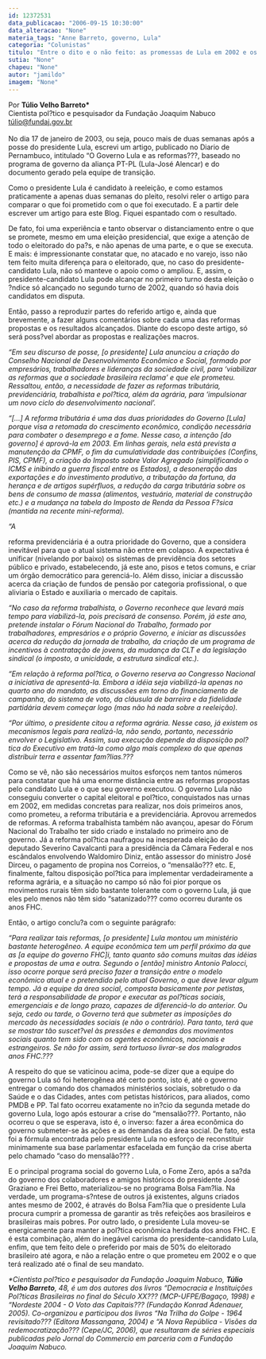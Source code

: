 ```yaml
---
id: 12372531
data_publicacao: "2006-09-15 10:30:00"
data_alteracao: "None"
materia_tags: "Anne Barreto, governo, Lula"
categoria: "Colunistas"
titulo: "Entre o dito e o não feito: as promessas de Lula em 2002 e os resultados alcançados em quatro anos de governo (Túlio Velho Barreto)"
sutia: "None"
chapeu: "None"
autor: "jamildo"
imagem: "None"
---
```

<p>Por <strong>T&uacute;lio Velho Barreto*</strong><br />Cientista pol?tico e pesquisador da Funda&ccedil;&atilde;o Joaquim Nabuco<br /><a href="#">t&uacute;lio@fundaj.gov.br</a> <br /><br />No dia 17 de janeiro de 2003, ou seja, pouco mais de duas semanas ap&oacute;s a posse do presidente Lula, escrevi um artigo, publicado no Diario de Pernambuco, intitulado &ldquo;O Governo Lula e as reformas???, baseado no programa de governo da alian&ccedil;a PT-PL (Lula-Jos&eacute; Alencar) e do documento gerado pela equipe de transi&ccedil;&atilde;o.</p>
<p>Como o presidente Lula &eacute; candidato &agrave; reelei&ccedil;&atilde;o, e como estamos praticamente a apenas duas semanas do pleito, resolvi reler o artigo para comparar o que foi prometido com o que foi executado. E a partir dele escrever um artigo para este Blog. Fiquei espantado com o resultado.</p>
<p>De fato, foi uma experi&ecirc;ncia e tanto observar o distanciamento entre o que se promete, mesmo em uma elei&ccedil;&atilde;o presidencial, que exige a aten&ccedil;&atilde;o de todo o eleitorado do pa?s, e n&atilde;o apenas de uma parte, e o que se executa. E mais: &eacute; impressionante constatar que, no atacado e no varejo, isso n&atilde;o tem feito muita diferen&ccedil;a para o eleitorado, que, no caso do presidente-candidato Lula, n&atilde;o s&oacute; manteve o apoio como o ampliou. E, assim, o presidente-candidato Lula pode alcan&ccedil;ar no primeiro turno desta elei&ccedil;&atilde;o o ?ndice s&oacute; alcan&ccedil;ado no segundo turno de 2002, quando s&oacute; havia dois candidatos em disputa.</p>
<p>Ent&atilde;o, passo a reproduzir partes do referido artigo e, ainda que brevemente, a fazer alguns coment&aacute;rios sobre cada uma das reformas propostas e os resultados alcan&ccedil;ados. Diante do escopo deste artigo, s&oacute; ser&aacute; poss?vel abordar as propostas e realiza&ccedil;&otilde;es macros.</p>
<p><em>&ldquo;Em seu discurso de posse, [o presidente] Lula anunciou a cria&ccedil;&atilde;o do Conselho Nacional de Desenvolvimento Econ&ocirc;mico e Social, formado por empres&aacute;rios, trabalhadores e lideran&ccedil;as da sociedade civil, para &lsquo;viabilizar as reformas que a sociedade brasileira reclama&rsquo; e que ele prometeu. Ressaltou, ent&atilde;o, a necessidade de fazer as reformas tribut&aacute;ria, previdenci&aacute;ria, trabalhista e pol?tica, al&eacute;m da agr&aacute;ria, para &lsquo;impulsionar um novo ciclo do desenvolvimento nacional&rsquo;. </em></p>
<p><em>&ldquo;[...] A reforma tribut&aacute;ria &eacute; uma das duas prioridades do Governo [Lula] porque visa a retomada do crescimento econ&ocirc;mico, condi&ccedil;&atilde;o necess&aacute;ria para combater o desemprego e a fome. Nesse caso, a inten&ccedil;&atilde;o [do governo] &eacute; aprov&aacute;-la em 2003. Em linhas gerais, nela est&aacute; prevista a manuten&ccedil;&atilde;o da CPMF, o fim da cumulatividade das contribui&ccedil;&otilde;es (Confins, PIS, CPMF), a cria&ccedil;&atilde;o do Imposto sobre Valor Agregado (simplificando o ICMS e inibindo a guerra fiscal entre os Estados), a desonera&ccedil;&atilde;o das exporta&ccedil;&otilde;es e do investimento produtivo, a tributa&ccedil;&atilde;o da fortuna, da heran&ccedil;a e de artigos sup&eacute;rfluos, a redu&ccedil;&atilde;o da carga tribut&aacute;ria sobre os bens de consumo de massa (alimentos, vestu&aacute;rio, material de constru&ccedil;&atilde;o etc.) e a mudan&ccedil;a na tabela do Imposto de Renda da Pessoa F?sica (mantida na recente mini-reforma).</em></p>
<p><em>&ldquo;A</em></p>
<p>reforma previdenci&aacute;ria &eacute; a outra prioridade do Governo, que a considera inevit&aacute;vel para que o atual sistema n&atilde;o entre em colapso. A expectativa &eacute; unificar (nivelando por baixo) os sistemas de previd&ecirc;ncia dos setores p&uacute;blico e privado, estabelecendo, j&aacute; este ano, pisos e tetos comuns, e criar um &oacute;rg&atilde;o democr&aacute;tico para gerenci&aacute;-lo. Al&eacute;m disso, iniciar a discuss&atilde;o acerca da cria&ccedil;&atilde;o de fundos de pens&atilde;o por categoria profissional, o que aliviaria o Estado e auxiliaria o mercado de capitais.</p>
<p><em>&ldquo;No caso da reforma trabalhista, o Governo reconhece que levar&aacute; mais tempo para viabiliz&aacute;-la, pois precisar&aacute; de consenso. Por&eacute;m, j&aacute; este ano, pretende instalar o F&oacute;rum Nacional do Trabalho, formado por trabalhadores, empres&aacute;rios e o pr&oacute;prio Governo, e iniciar as discuss&otilde;es acerca da redu&ccedil;&atilde;o da jornada de trabalho, da cria&ccedil;&atilde;o de um programa de incentivos &agrave; contrata&ccedil;&atilde;o de jovens, da mudan&ccedil;a da CLT e da legisla&ccedil;&atilde;o sindical (o imposto, a unicidade, a estrutura sindical etc.).</em></p>
<p><em>&ldquo;Em rela&ccedil;&atilde;o &agrave; reforma pol?tica, o Governo reserva ao Congresso Nacional a iniciativa de apresent&aacute;-la. Embora a id&eacute;ia seja viabiliz&aacute;-la apenas no quarto ano do mandato, as discuss&otilde;es em torno do financiamento de campanha, do sistema de voto, da cl&aacute;usula de barreira e da fidelidade partid&aacute;ria devem come&ccedil;ar logo (mas n&atilde;o h&aacute; nada sobre a reelei&ccedil;&atilde;o).</em></p>
<p><em>&ldquo;Por &uacute;ltimo, o presidente citou a reforma agr&aacute;ria. Nesse caso, j&aacute; existem os mecanismos legais para realiz&aacute;-la, n&atilde;o sendo, portanto, necess&aacute;rio envolver o Legislativo. Assim, sua execu&ccedil;&atilde;o depende da disposi&ccedil;&atilde;o pol?tica do Executivo em trat&aacute;-la como algo mais complexo do que apenas distribuir terra e assentar fam?lias.???</em></p>
<p>Como se v&ecirc;, n&atilde;o s&atilde;o necess&aacute;rios muitos esfor&ccedil;os nem tantos n&uacute;meros para constatar que h&aacute; uma enorme dist&acirc;ncia entre as reformas propostas pelo candidato Lula e o que seu governo executou. O governo Lula n&atilde;o conseguiu converter o capital eleitoral e pol?tico, conquistados nas urnas em 2002, em medidas concretas para realizar, nos dois primeiros anos, como prometeu, a reforma tribut&aacute;ria e a previdenci&aacute;ria. Aprovou arremedos de reformas. A reforma trabalhista tamb&eacute;m n&atilde;o avan&ccedil;ou, apesar do F&oacute;rum Nacional do Trabalho ter sido criado e instalado no primeiro ano de governo. J&aacute; a reforma pol?tica naufragou na inesperada elei&ccedil;&atilde;o do deputado Severino Cavalcanti para a presid&ecirc;ncia da C&acirc;mara Federal e nos esc&acirc;ndalos envolvendo Waldomiro Diniz, ent&atilde;o assessor do ministro Jos&eacute; Dirceu, o pagamento de propina nos Correios, o &ldquo;mensal&atilde;o??? etc. E, finalmente, faltou disposi&ccedil;&atilde;o pol?tica para implementar verdadeiramente a reforma agr&aacute;ria, e a situa&ccedil;&atilde;o no campo s&oacute; n&atilde;o foi pior porque os movimentos rurais t&ecirc;m sido bastante tolerante com o governo Lula, j&aacute; que eles pelo menos n&atilde;o t&ecirc;m sido &ldquo;satanizado??? como ocorreu durante os anos FHC.</p>
<p>Ent&atilde;o, o artigo conclu?a com o seguinte par&aacute;grafo:</p>
<p><em>&ldquo;Para realizar tais reformas, [o presidente] Lula montou um minist&eacute;rio bastante heterog&ecirc;neo. A equipe econ&ocirc;mica tem um perfil pr&oacute;ximo da que as [a equipe do governo FHC]i, tanto quanto s&atilde;o comuns muitas das id&eacute;ias e propostas de uma e outra. Segundo o [ent&atilde;o] ministro Antonio Palocci, isso ocorre porque ser&aacute; preciso fazer a transi&ccedil;&atilde;o entre o modelo econ&ocirc;mico atual e o pretendido pelo atual Governo, o que deve levar algum tempo. J&aacute; a equipe da &aacute;rea social, composta basicamente por petistas, ter&aacute; a responsabilidade de propor e executar as pol?ticas sociais, emergenciais e de longo prazo, capazes de diferenci&aacute;-lo do anterior. Ou seja, cedo ou tarde, o Governo ter&aacute; que submeter as imposi&ccedil;&otilde;es do mercado &agrave;s necessidades sociais (e n&atilde;o o contr&aacute;rio). Para tanto, ter&aacute; que se mostrar t&atilde;o suscet?vel &agrave;s press&otilde;es e demandas dos movimentos sociais quanto tem sido com os agentes econ&ocirc;micos, nacionais e estrangeiros. Se n&atilde;o for assim, ser&aacute; tortuoso livrar-se dos malogrados anos FHC.???</em></p>
<p>A respeito do que se vaticinou acima, pode-se dizer que a equipe do governo Lula s&oacute; foi heterog&ecirc;nea at&eacute; certo ponto, isto &eacute;, at&eacute; o governo entregar o comando dos chamados minist&eacute;rios sociais, sobretudo o da Sa&uacute;de e o das Cidades, antes com petistas hist&oacute;ricos, para aliados, como PMDB e PP. Tal fato ocorreu exatamente no in?cio da segunda metade do governo Lula, logo ap&oacute;s estourar a crise do &ldquo;mensal&atilde;o???. Portanto, n&atilde;o ocorreu o que se esperava, isto &eacute;, o inverso: fazer a &aacute;rea econ&ocirc;mica do governo submeter-se &agrave;s a&ccedil;&otilde;es e as demandas da &aacute;rea social. De fato, esta foi a f&oacute;rmula encontrada pelo presidente Lula no esfor&ccedil;o de reconstituir minimamente sua base parlamentar esfacelada em fun&ccedil;&atilde;o da crise aberta pelo chamado &ldquo;caso do mensal&atilde;o??? .</p>
<p>E o principal programa social do governo Lula, o Fome Zero, ap&oacute;s a sa?da do governo dos colaboradores e amigos hist&oacute;ricos do presidente Jos&eacute; Graziano e Frei Betto, materializou-se no programa Bolsa Fam?lia. Na verdade, um programa-s?ntese de outros j&aacute; existentes, alguns criados antes mesmo de 2002, &eacute; atrav&eacute;s do Bolsa Fam?lia que o presidente Lula procura cumprir a promessa de garantir as tr&ecirc;s refei&ccedil;&otilde;es aos brasileiros e brasileiras mais pobres. Por outro lado, o presidente Lula moveu-se energicamente para manter a pol?tica econ&ocirc;mica herdada dos anos FHC. E &eacute; esta combina&ccedil;&atilde;o, al&eacute;m do ineg&aacute;vel carisma do presidente-candidato Lula, enfim, que tem feito dele o preferido por mais de 50% do eleitorado brasileiro at&eacute; agora, e n&atilde;o a rela&ccedil;&atilde;o entre o que prometeu em 2002 e o que ter&aacute; realizado at&eacute; o final de seu mandato.</p>
<p><em>*Cientista pol?tico e pesquisador da Funda&ccedil;&atilde;o Joaquim Nabuco, <strong>T&uacute;lio Velho Barreto</strong>, 48, &eacute; um dos autores dos livros &ldquo;Democracia e Institui&ccedil;&otilde;es Pol?ticas Brasileiras no final do S&eacute;culo XX??? (MCP-UFPE/Baga&ccedil;o, 1998) e &ldquo;Nordeste 2004 - O Voto das Capitais??? (Funda&ccedil;&atilde;o Konrad Adenauer, 2005). Co-organizou e participou dos livros &ldquo;Na Trilha do Golpe - 1964 revisitado??? (Editora Massangana, 2004) e &ldquo;A Nova Rep&uacute;blica - Vis&otilde;es da redemocratiza&ccedil;&atilde;o??? (Cepe/JC, 2006), que resultaram de s&eacute;ries especiais publicadas pelo Jornal do Commercio em parceria com a Funda&ccedil;&atilde;o Joaquim Nabuco.</em></p>
